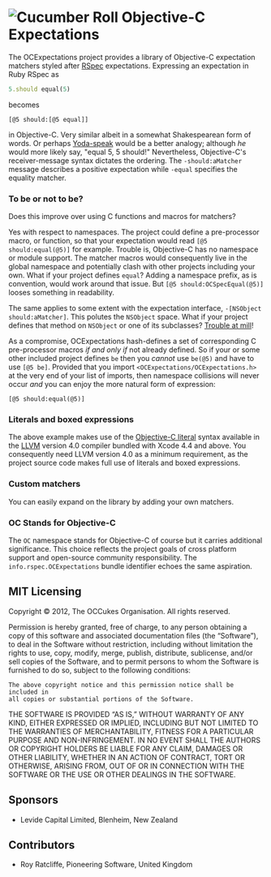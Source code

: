 # ![Cucumber Roll](http://files.softicons.com/download/object-icons/richs-misc-icons-by-rich-d/png/24/Cucumber%20Roll.png) Objective-C Expectations

The OCExpectations project provides a library of Objective-C expectation matchers styled after [RSpec](http://rspec.info/) expectations. Expressing an expectation in Ruby RSpec as

```ruby
5.should equal(5)
```

becomes

```objc
[@5 should:[@5 equal]]
```

in Objective-C. Very similar albeit in a somewhat Shakespearean form of words. Or perhaps [Yoda-speak](http://www.yodaspeak.co.uk/index.php) would be a better analogy; although _he_ would more likely say, "equal 5, 5 should!" Nevertheless, Objective-C's receiver-message syntax dictates the ordering. The `-should:aMatcher` message describes a positive expectation while `-equal` specifies the equality matcher.

### To be or not to be?

Does this improve over using C functions and macros for matchers?

Yes with respect to namespaces. The project could define a pre-processor macro, or function, so that your expectation would read `[@5 should:equal(@5)]` for example. Trouble is, Objective-C has no namespace or module support. The matcher macros would consequently live in the global namespace and potentially clash with other projects including your own. What if your project defines `equal`? Adding a namespace prefix, as is convention, would work around that issue. But `[@5 should:OCSpecEqual(@5)]` looses something in readability.

The same applies to some extent with the expectation interface, `-[NSObject should:aMatcher]`. This polutes the `NSObject` space. What if your project defines that method on `NSObject` or one of its subclasses? [Trouble at mill](http://www.urbandictionary.com/define.php?term=trouble%20at%20the%20mill)!

As a compromise, OCExpectations hash-defines a set of corresponding C pre-processor macros _if and only if_ not already defined. So if your or some other included project defines `be` then you _cannot_ use `be(@5)` and have to use `[@5 be]`. Provided that you import `<OCExpectations/OCExpectations.h>` at the very end of your list of imports, then namespace collisions will never occur _and_ you can enjoy the more natural form of expression:

```objc
[@5 should:equal(@5)]
```

### Literals and boxed expressions

The above example makes use of the [Objective-C literal](http://clang.llvm.org/docs/ObjectiveCLiterals.html) syntax available in the [LLVM](http://llvm.org/) version 4.0 compiler bundled with Xcode 4.4 and above. You consequently need LLVM version 4.0 as a minimum requirement, as the project source code makes full use of literals and boxed expressions.

### Custom matchers

You can easily expand on the library by adding your own matchers.

### OC Stands for Objective-C

The `OC` namespace stands for Objective-C of course but it carries additional significance. This choice reflects the project goals of cross platform support and open-source community responsibility. The `info.rspec.OCExpectations` bundle identifier echoes the same aspiration.

## MIT Licensing

Copyright © 2012, The OCCukes Organisation. All rights reserved.

Permission is hereby granted, free of charge, to any person obtaining a copy
of this software and associated documentation files (the “Software”), to deal
in the Software without restriction, including without limitation the rights
to use, copy, modify, merge, publish, distribute, sublicense, and/or sell
copies of the Software, and to permit persons to whom the Software is
furnished to do so, subject to the following conditions:

	The above copyright notice and this permission notice shall be included in
	all copies or substantial portions of the Software.

THE SOFTWARE IS PROVIDED “AS IS,” WITHOUT WARRANTY OF ANY KIND, EITHER
EXPRESSED OR IMPLIED, INCLUDING BUT NOT LIMITED TO THE WARRANTIES OF
MERCHANTABILITY, FITNESS FOR A PARTICULAR PURPOSE AND NON-INFRINGEMENT. IN NO
EVENT SHALL THE AUTHORS OR COPYRIGHT HOLDERS BE LIABLE FOR ANY CLAIM, DAMAGES
OR OTHER LIABILITY, WHETHER IN AN ACTION OF CONTRACT, TORT OR OTHERWISE,
ARISING FROM, OUT OF OR IN CONNECTION WITH THE SOFTWARE OR THE USE OR OTHER
DEALINGS IN THE SOFTWARE.

## Sponsors

- Levide Capital Limited, Blenheim, New Zealand

## Contributors

- Roy Ratcliffe, Pioneering Software, United Kingdom
